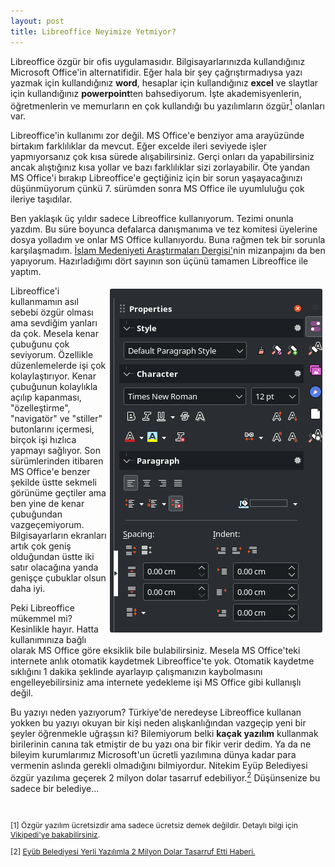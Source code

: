 ```yaml
---
layout: post
title: Libreoffice Neyimize Yetmiyor?
---
```


<style>
    img {
      float: right;
      margin: 5px;
      border-radius: 3px;  
    }
    #footnote-1 {
    font-size: 12px;
    }
    #footnote-2 {
    font-size: 12px;
    }
  </style>


Libreoffice özgür bir ofis uygulamasıdır. Bilgisayarlarınızda kullandığınız Microsoft Office'in alternatifidir. Eğer hala bir şey çağrıştırmadıysa yazı yazmak için kullandığınız **word**, hesaplar için kullandığınız **excel** ve slaytlar için kullandığınız **powerpoint**ten bahsediyorum. İşte akademisyenlerin, öğretmenlerin ve memurların en çok kullandığı bu yazılımların <!--more--> özgür<a href="#footnote-1"><sup>1</sup></a> olanları var.

Libreoffice'in kullanımı zor değil. MS Office'e benziyor ama arayüzünde birtakım farklılıklar da mevcut. Eğer excelde ileri seviyede işler yapmıyorsanız çok kısa sürede alışabilirsiniz. Gerçi onları da yapabilirsiniz ancak alıştığınız kısa yollar ve bazı farklılıklar sizi zorlayabilir. Öte yandan MS Office'i bırakıp Libreoffice'e geçtiğiniz için bir sorun yaşayacağınızı düşünmüyorum çünkü 7. sürümden sonra MS Office ile uyumluluğu çok ileriye taşıdılar. 

Ben yaklaşık üç yıldır sadece Libreoffice kullanıyorum. Tezimi onunla yazdım. Bu süre boyunca defalarca danışmanıma ve tez komitesi üyelerine dosya yolladım ve onlar MS Office kullanıyordu. Buna rağmen tek bir sorunla karşılaşmadım. <a target="_blank" href="https://dergipark.org.tr/en/pub/imad">İslam Medeniyeti Araştırmaları Dergisi'</a>nin mizanpajını da ben yapıyorum. Hazırladığımı dört sayının son üçünü tamamen Libreoffice ile yaptım. 

<p><img src="/assets/images/libreoffice_sidebar.png" alt="libreoffice writer sidebar">Libreoffice'i kullanmamın asıl sebebi özgür olması ama sevdiğim yanları da çok. Mesela kenar çubuğunu çok seviyorum. Özellikle düzenlemelerde işi çok kolaylaştırıyor. Kenar çubuğunun kolaylıkla açılıp kapanması, "özelleştirme", "navigatör" ve "stiller" butonlarını içermesi, birçok işi hızlıca yapmayı sağlıyor. Son sürümlerinden itibaren MS Office'e benzer şekilde üstte sekmeli görünüme geçtiler ama ben yine de kenar çubuğundan vazgeçemiyorum. Bilgisayarların ekranları artık çok geniş olduğundan üstte iki satır olacağına yanda genişçe çubuklar olsun daha iyi.</p>

<p>Peki Libreoffice mükemmel mi? Kesinlikle hayır. Hatta kullanımınıza bağlı olarak MS Office göre eksiklik bile bulabilirsiniz. Mesela MS Office'teki internete anlık otomatik kaydetmek Libreoffice'te yok. Otomatik kaydetme sıklığını 1 dakika şeklinde ayarlayıp çalışmanızın kaybolmasını engelleyebilirsiniz ama internete yedekleme işi MS Office gibi kullanışlı değil.</p>

Bu yazıyı neden yazıyorum? Türkiye'de neredeyse Libreoffice kullanan yokken bu yazıyı okuyan bir kişi neden alışkanlığından vazgeçip yeni bir şeyler öğrenmekle uğraşsın ki? Bilemiyorum belki **kaçak yazılım** kullanmak birilerinin canına tak etmiştir de bu yazı ona bir fikir verir dedim. Ya da ne bileyim kurumlarımız Microsoft'un ücretli yazılımına dünya kadar para vermenin aslında gerekli olmadığını bilmiyordur. Nitekim Eyüp Belediyesi özgür yazılıma geçerek 2 milyon dolar tasarruf edebiliyor.<a href="#footnote-2"><sup>2</sup></a> Düşünsenize bu sadece bir belediye...

<br>
<p id="footnote-1">[1] Özgür yazılım ücretsizdir ama sadece ücretsiz demek değildir. Detaylı bilgi için <a target="_blank" href="https://tr.wikipedia.org/wiki/%C3%96zg%C3%BCr_yaz%C4%B1l%C4%B1m">Vikipedi'ye bakabilirsiniz</a>.</p>
<p id="footnote-2">[2] <a target="_blank" href="https://www.aa.com.tr/tr/sirkethaberleri/belediye/eyupsultan-yerli-yazilimla-2-milyon-dolar-tasarruf-etti/645993">Eyüb Belediyesi Yerli Yazılımla 2 Milyon Dolar Tasarruf Etti Haberi.</a></p>
